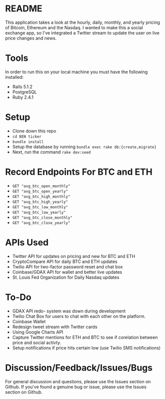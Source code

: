 # README

This application takes a look at the hourly, daily, monthly, and yearly pricing of Bitcoin, Ethereum and the Nasdaq. I wanted to make this a social exchange app, so I've integrated a Twitter stream to update the user on live price changes and news. 

# Tools

In order to run this on your local machine you must have the following installed:

* Rails 5.1.2
* PostgreSQL
* Ruby 2.4.1

# Setup

* Clone down this repo
* `cd BEN ticker`
* `bundle install`
* Setup the database by running `bundle exec rake db:{create,migrate}`
* Next, run the command  `rake dev:seed`

# Record Endpoints For BTC and ETH

* `GET "avg_btc_open_monthly"`
* `GET "avg_btc_open_yearly"`
* `GET "avg_btc_high_monthly"`
* `GET "avg_btc_high_yearly"`
* `GET "avg_btc_low_monthly"`
* `GET "avg_btc_low_yearly"`
* `GET "avg_btc_close_monthly"`
* `GET "avg_btc_close_yearly"`

# APIs Used
* Twitter API for updates on pricing and new for BTC and ETH
* CryptoCompare API for daily BTC and ETH updates
* Twilio API for two-factor password reset and chat box
* Coinbase/GDAX API for wallet and better live updates
* St. Louis Fed Organization for Daily Nasdaq updates

# To-Do
* GDAX API redo- system was down during development
* Twilio Chat Box for users to chat with each other on the platform.
* Coinbase Wallet
* Redesign tweet stream with Twitter cards
* Using Google Charts API
* Capture Twitter mentions for ETH and BTC to see if corelation between price and social activty.
* Setup notifications if price hits certain low (use Twilio SMS notifications)


# Discussion/Feedback/Issues/Bugs
For general discussion and questions, please use the Issues section on Github.
If you've found a genuine bug or issue, please use the Issues section on Github.
